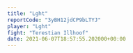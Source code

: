 ```yaml
---
title: "Lght"
reportCode: "3yBH12jdCP9bLTYJ"
player: "Lght"
fight: "Terestian Illhoof"
date: 2021-06-07T18:57:55.202000+00:00
---
```

